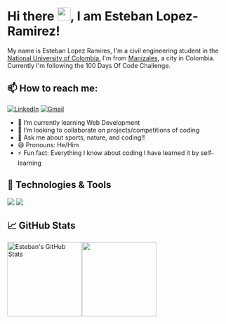 # Hi there <img src="https://raw.githubusercontent.com/MartinHeinz/MartinHeinz/master/wave.gif" width="30px">, I am Esteban Lopez-Ramirez!
My name is Esteban Lopez Ramires, I'm a civil engineering student in the <a href="https://unal.edu.co">National University of Colombia.</a> I'm from <a href="https://es.wikipedia.org/wiki/Manizales">Manizales</a>, a city in Colombia.
Currently I'm following the 100 Days Of Code Challenge.

## 📫 How to reach me:
<p align="left">
   <a href="https://www.linkedin.com/in/esteban-lopezramirez/"><img alt="LinkedIn" src="https://img.shields.io/badge/-Esteban Lopez-black?style=flat-square&logo=Linkedin&logoColor=white&link=https://www.linkedin.com/in/dewithmiramon/"></a>
   <a href="mailto:eslopezra@unal.edu.co"><img alt="Gmail" src="https://img.shields.io/badge/-eslopezra@unal.edu.co-black?style=flat-square&logo=Gmail&logoColor=white&link=mailto:eslopezra@unal.edu.co"></a>
</p>

<!-- **estebanlope/estebanlope** is a ✨ _special_ ✨ repository because its `README.md` (this file) appears on your GitHub profile. -->
<!-- Here are some ideas to get you started: -->

<!-- - 🔭 I’m currently working on  -->
- &#x1f4d8; I’m currently learning Web Development 
- 👯 I’m looking to collaborate on projects/competitions of coding
- 💬 Ask me about sports, nature, and coding!!
- 😄 Pronouns: He/Him
- ⚡ Fun fact: Everything I know about coding I have learned it by self-learning
<!-- - 🤔 I’m looking for help with ... -->
## 🔧 Technologies & Tools
![](https://img.shields.io/badge/Code-Python-informational?style=flat&logo=python&logoColor=white&color=black)
![](https://img.shields.io/badge/Code-JavaScript-informational?style=flat&logo=javascript&logoColor=white&color=black)

## &#x1f4c8; GitHub Stats
<a href="https://github.com/estebanlope"><img height="170px" src="https://github-readme-stats.vercel.app/api?username=estebanlope&show_icons=true&hide_title=false&hide_border=true&bg_color=000000&text_color=FFFFFF&title_color=FFFFFF&icon_color=FFFFFF" alt="Esteban's GitHub Stats"/><img height="170px" src="https://github-readme-stats.vercel.app/api/top-langs/?username=estebanlope&show_icons=true&layout=compact&langs_count=6&hide_title=false&hide_border=true&bg_color=000000&text_color=FFFFFF&title_color=FFFFFF&icon_color=FFFFFF"/></a>

<!-- Resources -->
<!-- https://github.com/MartinHeinz/MartinHeinz/blob/master/README.md -->
<!-- Shields: https://shields.io/ -->

